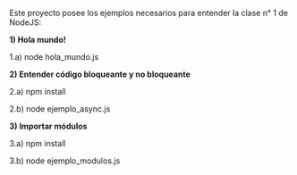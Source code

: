 Este proyecto posee los ejemplos necesarios para entender la clase n° 1 de NodeJS:

__1) Hola mundo!__

1.a) node hola_mundo.js


__2) Entender código bloqueante y no bloqueante__

2.a) npm install

2.b) node ejemplo_async.js


__3) Importar módulos__

3.a) npm install

3.b) node ejemplo_modulos.js


